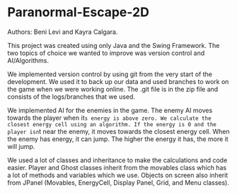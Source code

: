 # Paranormal-Escape-2D
Authors: Beni Levi and Kayra Calgara.

This project was created using only Java and the Swing Framework. 
The two topics of choice we wanted to improve was version control and AI/Algorithms.

We implemented version control by using git from the very start of the development. We used it to back up our data and used branches to work on the game when we were working online.
The .git file is in the zip file and consists of the logs/branches that we used.

We implemented AI for the enemies in the game. The enemy AI moves towards the player when it`s energy is above zero. We calculate the closest energy cell using an algorithm.
If the energy is 0 and the player isn`t near the enemy, it moves towards the closest energy cell. When the enemy has energy, it can jump. The higher the energy it has, the more it will jump.

We used a lot of classes and inheritance to make the calculations and code easier. Player and Ghost classes inherit from the movables class which has a lot of methods and variables which we use.
Objects on screen also inherit from JPanel (Movables, EnergyCell, Display Panel, Grid, and Menu classes).
